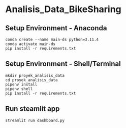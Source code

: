 # Analisis_Data_BikeSharing

## Setup Environment - Anaconda
```
conda create --name main-ds python=3.11.4
conda activate main-ds
pip install -r requirements.txt
```

## Setup Environment - Shell/Terminal
```
mkdir proyek_analisis_data
cd proyek_analisis_data
pipenv install
pipenv shell
pip install -r requirements.txt
```

## Run steamlit app
```
streamlit run dashboard.py
```
